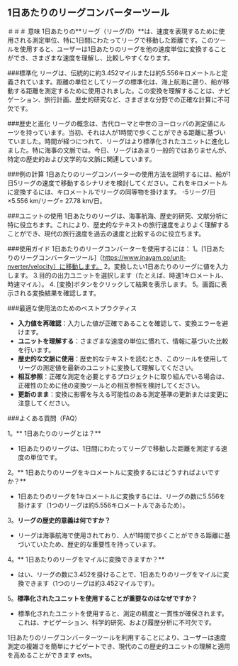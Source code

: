 ## 1日あたりのリーグコンバーターツール

＃＃＃ 意味
1日あたりの**リーグ（リーグ/D）**は、速度を表現するために使用される測定単位、特に1日間にわたってリーグで移動した距離です。このツールを使用すると、ユーザーは1日あたりのリーグを他の速度単位に変換することができ、さまざまな速度を理解し、比較しやすくなります。

###標準化
リーグは、伝統的に約3.452マイルまたは約5.556キロメートルと定義されています。距離の単位としてリーグの標準化は、海上航海に遡り、船が移動する距離を測定するために使用されました。この変換を理解することは、ナビゲーション、旅行計画、歴史的研究など、さまざまな分野での正確な計算に不可欠です。

###歴史と進化
リーグの概念は、古代ローマと中世のヨーロッパの測定値にルーツを持っています。当初、それは人が1時間で歩くことができる距離に基づいていました。時間が経つにつれて、リーグはより標準化されたユニットに進化しました。特に海事の文脈では。今日、リーグはあまり一般的ではありませんが、特定の歴史的および文学的な文脈に関連しています。

###例の計算
1日あたりのリーグコンバーターの使用方法を説明するには、船が1日5リーグの速度で移動するシナリオを検討してください。これをキロメートルに変換するには、キロメートルでリーグの同等物を掛けます。
-5リーグ/日×5.556 km/リーグ= 27.78 km/日。

###ユニットの使用
1日あたりのリーグは、海事航海、歴史的研究、文献分析に特に役立ちます。これにより、歴史的なテキストの旅行速度をよりよく理解することができ、現代の旅行速度を過去の速度と比較するのに役立ちます。

###使用ガイド
1日あたりのリーグコンバーターを使用するには：
1。[1日あたりのリーグコンバーターツール]（https://www.inayam.co/unit-nverter/velocity）に移動します。
2。変換したい1日あたりのリーグに値を入力します。
3.目的の出力ユニットを選択します（たとえば、時速1キロメートル、時速マイル）。
4. [変換]ボタンをクリックして結果を表示します。
5。画面に表示される変換結果を確認します。

###最適な使用法のためのベストプラクティス
-  **入力値を再確認**：入力した値が正確であることを確認して、変換エラーを避けます。
-  **ユニットを理解する**：さまざまな速度の単位に慣れて、情報に基づいた比較を行います。
-  **歴史的な文脈に使用**：歴史的なテキストを読むとき、このツールを使用してリーグの測定値を最新のユニットに変換して理解してください。
-  **相互参照**：正確な測定を必要とするプロジェクトに取り組んでいる場合は、正確性のために他の変換ツールとの相互参照を検討してください。
-  **更新のまま**：変換に影響を与える可能性のある測定基準の更新または変更に注意してください。

###よくある質問（FAQ）

1。** 1日あたりのリーグとは？**
-  1日あたりのリーグは、1日間にわたってリーグで移動した距離を測定する速度の単位です。

2。** 1日あたりのリーグをキロメートルに変換するにはどうすればよいですか？**
-  1日あたりのリーグを1キロメートルに変換するには、リーグの数に5.556を掛けます（1つのリーグは約5.556キロメートルであるため）。

3。**リーグの歴史的意義は何ですか？**
- リーグは海事航海で使用されており、人が1時間で歩くことができる距離に基づいていたため、歴史的な重要性を持っています。

4。** 1日あたりのリーグをマイルに変換できますか？**
- はい、リーグの数に3.452を掛けることで、1日あたりのリーグをマイルに変換できます（1つのリーグは約3.452マイルです）。

5。**標準化されたユニットを使用することが重要なのはなぜですか？**
- 標準化されたユニットを使用すると、測定の精度と一貫性が確保されます。これは、ナビゲーション、科学的研究、および履歴分析に不可欠です。

1日あたりのリーグコンバーターツールを利用することにより、ユーザーは速度測定の複雑さを簡単にナビゲートでき、現代のこの歴史的ユニットの理解と適用を高めることができます exts。
